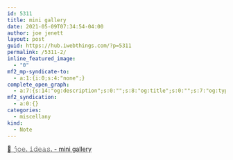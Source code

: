 ```yaml
---
id: 5311
title: mini gallery
date: 2021-05-09T07:34:54-04:00
author: joe jenett
layout: post
guid: https://hub.iwebthings.com/?p=5311
permalink: /5311-2/
inline_featured_image:
  - "0"
mf2_mp-syndicate-to:
  - a:1:{i:0;s:4:"none";}
complete_open_graph:
  - a:7:{s:14:"og:description";s:0:"";s:8:"og:title";s:0:"";s:7:"og:type";s:0:"";s:12:"twitter:card";s:7:"summary";s:15:"twitter:creator";s:0:"";s:19:"twitter:description";s:0:"";s:8:"og:image";s:0:"";}
mf2_syndication:
  - a:0:{}
categories:
  - miscellany
kind:
  - Note
---
```


[🌱 𝚓𝚘𝚎. 𝚒𝚍𝚎𝚊𝚜. - mini gallery](https://joe.joejenett.com/#mini%20gallery)